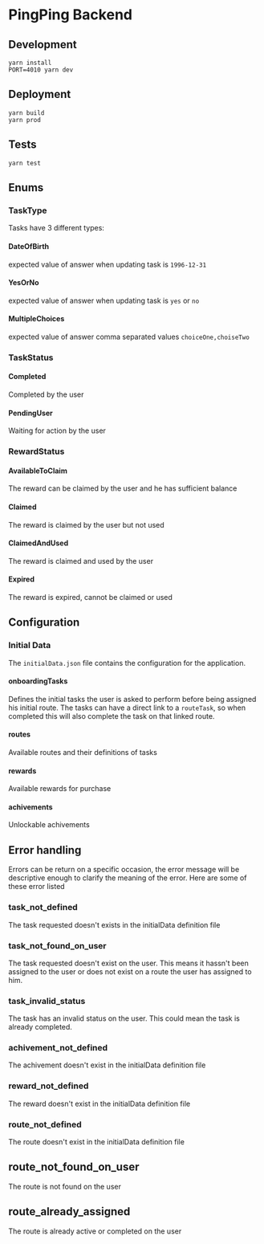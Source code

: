 # PingPing Backend

## Development
```
yarn install
PORT=4010 yarn dev
```

## Deployment
```
yarn build
yarn prod
```

## Tests
```
yarn test
```

## Enums
### TaskType
Tasks have 3 different types:
#### DateOfBirth
expected value of answer when updating task is `1996-12-31`

#### YesOrNo
expected value of answer when updating task is `yes` or `no`

#### MultipleChoices
expected value of answer comma separated values `choiceOne,choiseTwo`

### TaskStatus
#### Completed
Completed by the user

#### PendingUser
Waiting for action by the user

### RewardStatus
#### AvailableToClaim
The reward can be claimed by the user and he has sufficient balance

#### Claimed
The reward is claimed by the user but not used

#### ClaimedAndUsed
The reward is claimed and used by the user

#### Expired
The reward is expired, cannot be claimed or used

## Configuration

### Initial Data
The `initialData.json` file contains the configuration for the application.

#### onboardingTasks
Defines the initial tasks the user is asked to perform before being assigned his initial route. The tasks can have a direct link to a `routeTask`, so when completed this will also complete the task on that linked route.

#### routes
Available routes and their definitions of tasks

#### rewards
Available rewards for purchase

#### achivements
Unlockable achivements

## Error handling
Errors can be return on a specific occasion, the error message will be descriptive enough to clarify the meaning of the error. Here are some of these error listed

### task_not_defined
The task requested doesn't exists in the initialData definition file

### task_not_found_on_user
The task requested doesn't  exist on the user. This means it hassn't been assigned to the user or does not exist on a route the user has assigned to him.

### task_invalid_status
The task has an invalid status on the user. This could mean the task is already completed.

### achivement_not_defined
The achivement doesn't exist in the initialData definition file

### reward_not_defined
The reward doesn't exist in the initialData definition file

### route_not_defined
The route doesn't exist in the initialData definition file

## route_not_found_on_user
The route is not found on the user

## route_already_assigned
The route is already active or completed on the user